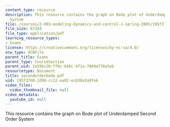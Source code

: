 ```yaml
---
content_type: resource
description: This resource contains the graph on Bode plot of Underdamped Second Order
  System
file: /courses/2-003-modeling-dynamics-and-control-i-spring-2005/195f37d82d98cc12ea82ecb38a3a9fe6_secondorderbode.pdf
file_size: 67344
file_type: application/pdf
learning_resource_types:
- Exams
license: https://creativecommons.org/licenses/by-nc-sa/4.0/
ocw_type: OCWFile
parent_title: Exams
parent_type: CourseSection
parent_uid: 1e55bc20-ff0c-b48c-471a-7869a776e5ab
resourcetype: Document
title: secondorderbode.pdf
uid: 195f37d8-2d98-cc12-ea82-ecb38a3a9fe6
video_files:
  video_thumbnail_file: null
video_metadata:
  youtube_id: null
---
```

This resource contains the graph on Bode plot of Underdamped Second Order System